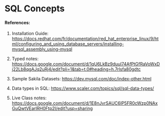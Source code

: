 # SQL Concepts






#### References:

1. Installation Guide: https://docs.redhat.com/fr/documentation/red_hat_enterprise_linux/9/html/configuring_and_using_database_servers/installing-mysql_assembly_using-mysql

2. Typed notes: https://docs.google.com/document/d/1qU6LkBz9duuI74AfPtGfRaVoWxDj22Lb8qgAJq2uRj4/edit?pli=1&tab=t.0#heading=h.7rlsfa80gdtc

3. Sample Sakila Datasets: https://dev.mysql.com/doc/index-other.html

4. Data types in SQL: https://www.scaler.com/topics/sql/sql-data-types/

5. Live Class notes: https://docs.google.com/document/d/1E8nJvrSAUC6lP5FR0cWzp0NAxGuQwtVEarIRH0Ftp2I/edit?usp=sharing


